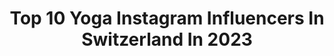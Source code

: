 ---
title: Top 10 Yoga Instagram Influencers In Switzerland In 2023
description: >-
  Find top yoga Instagram influencers in Switzerland in 2023. Most popular hashtags: #yoga #switzerland #beach #yogainspiration.
platform: Instagram
hits: 29
text_top: See the most popular Instagram accounts on inBeat.
text_bottom: Our database has 29 Instagram influencers like this in Switzerland for you to connect with.
profiles:
  - username: "anina.gepp"
    fullname: >-
      Anina 🦋
    bio: >-
      ☼ gesund, bewusst & im Moment leben ☼ sharing my passion for yoga, poems & food ☼ yoga teacher & author📍Tenerife ☼ Januar-Retreat - jetzt anmelden ⇣
    location: "Switzerland"
    followers: 98250
    engagement: 249
    commentsToLikes: 0.034483
    id: ck0vyo0mf4y1v0i19m1bn9fbo
    verified: false
    hashtags: "#gl, #selbstf, #bewusstleben, #gutertag"
  - username: "_tamayoga"
    fullname: >-
      Tam | Wellness and Yoga
    bio: >-
      📍GENEVA Sharing my yoga journey to motivate myself and others 🦋 Co-founder of @flowspaceofficial a project to promote health of body and mind ✨
    location: "Switzerland"
    followers: 23289
    engagement: 260
    commentsToLikes: 0.060606
    id: ck9wewvnmm7gp0j78g4k2bokx
    verified: false
    hashtags: "#alobouthealth, #alosalutethesun"
  - username: "geraldine.antoinette"
    fullname: >-
      Geraldine Antoinette Yoga ૐ
    bio: >-
      • MLaw UZH⚖ • yoga teacher RYT200🕊@indigofitness • @athleticflow.ch instructor 🤸🏻‍♀️ • powered by plants🏃🏻‍♀️🏄🏻‍♀️🏂🌱
    location: "Switzerland"
    followers: 10834
    engagement: 714
    commentsToLikes: 0.098794
    id: ck5zoznc1rp4w0i14wjljzi0q
    verified: false
    hashtags: "#getaway, #positivity, #sun, #happy"
  - username: "chloe_sillieres"
    fullname: >-
      Chloé Sillieres
    bio: >-
      ☽ Since 1998 ❆ Snowboarder ღ Yoga teacher (RYT) @kloe_yoga ✩ World traveler, Life lover ↬ @mckoutdoorexperiences
    location: "Switzerland"
    followers: 6432
    engagement: 425
    commentsToLikes: 0.038580
    id: ck6u7ujkxnq5v0j71cso5ggke
    verified: false
    hashtags: "#ridingisthereason, #rideonjake, #nobadtrips, #swipeleft"
  - username: "maria_nathan2008"
    fullname: >-
      Maria Mosso
    bio: >-
      ♥️Nathan, Golden Retriever 🦮, 🍼 Born: July 11th 2008, 📍in Zürich 🇨🇭 often in 🇮🇹 ♥️ Yoga
    location: "Switzerland"
    followers: 3255
    engagement: 6009
    commentsToLikes: 0.211827
    id: ck8tag8x5rmju0j78ka9ojzu1
    verified: false
    hashtags: "#cuteanimals, #cutedogs, #dogslove, #vineyardviews"
  - username: "chriscarpnter"
    fullname: >-
      Chris Carpenter
    bio: >-
      Skiing, Speedriding, Wingsuiting, Surfing, Yoga , Family and of course this amazing planet. 🌎 🏂 🏄🏼 🙏 👨‍👩‍👧‍👧
    location: "Switzerland"
    followers: 24468
    engagement: 220
    commentsToLikes: 0.032490
    id: ck137jug6bwly0i19bkgwqwvp
    verified: false
    hashtags: "#backyarddropzone, #sunset, #skydive"
  - username: "majus.k"
    fullname: >-
      HeavenlYoga
    bio: >-
      
    location: "Switzerland"
    followers: 11548
    engagement: 982
    commentsToLikes: 0.013588
    id: ck14k2g2jne9e0i196bkciktq
    verified: false
    hashtags: "#insta, #slovakgirl, #inspiration, #photooftheday"
  - username: "fabiohayoz"
    fullname: >-
      Fabio Hayoz
    bio: >-
      🥇SNBF 2018 Swiss-Champion 📍CH🇨🇭 🏢 @hf.werbetechnik 💪 @coach__bruno ❤️ @jasmine.gsell ‼️SPONSORED BY‼️ @extrifitschweiz - Fabio10 @autocenterhalten
    location: "Switzerland"
    followers: 10459
    engagement: 290
    commentsToLikes: 0.029399
    id: ck8svr3moce3r0j78a3lf79cp
    verified: false
    hashtags: "#yoga, #photooftheday, #fitnessathlete, #fitfam"
  - username: "eddymarkaj"
    fullname: >-
      Eddy Markaj | BBoy | Travel
    bio: >-
      | Organizer of #DPCJam | BBoy at @d.point.c | Founder and Teacher @dpcacademy | 🤍 @bergitamarper | Engineer & Architect @bhochegu
    location: "Switzerland"
    followers: 35802
    engagement: 164
    commentsToLikes: 0.024423
    id: ck5catsj5e48w0i11t17d3eey
    verified: false
    hashtags: "#myswitzerland, #switzerland, #zurich, #galaxys20fe"
  - username: "luviyo"
    fullname: >-
      L U V I Y O
    bio: >-
      🧘‍♀️ Premium 𝐘𝐨𝐠𝐚 𝐌𝐚𝐭𝐬 & 𝐀𝐜𝐜𝐞𝐬𝐬𝐨𝐫𝐢𝐞𝐬 🌿 Eco-Friendly, Natural Rubber, Non Slip 📦 We ship EU - Wide 🐘 We donate 10% for elephants in need
    location: "Switzerland"
    followers: 46979
    engagement: 65
    commentsToLikes: 0.073332
    id: ck8tc4pi9ya0t0j7897zq68re
    verified: false
    hashtags: "#mindset, #travelmat, #yogaatthebeach, #iloveyoga"
---